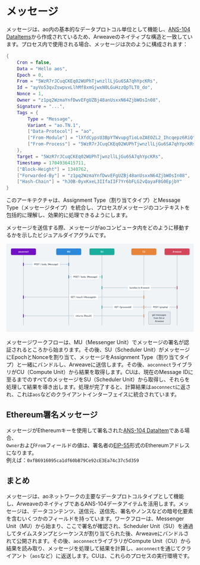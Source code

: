 <!-- # Messages

The Message serves as the fundamental data protocol unit within ao, crafted from [ANS-104 DataItems](https://specs.g8way.io/?tx=xwOgX-MmqN5_-Ny_zNu2A8o-PnTGsoRb_3FrtiMAkuw), thereby aligning with the native structure of Arweave. When engaged in a Process, a Message is structured as follows: -->

# メッセージ

メッセージは、ao内の基本的なデータプロトコル単位として機能し、[ANS-104 DataItems](https://specs.g8way.io/?tx=xwOgX-MmqN5_-Ny_zNu2A8o-PnTGsoRb_3FrtiMAkuw)から作成されているため、Arweaveのネイティブな構造と一致しています。プロセス内で使用される場合、メッセージは次のように構成されます：

```lua
{
    Cron = false,
    Data = "Hello aos",
    Epoch = 0,
    From = "5WzR7rJCuqCKEq02WUPhTjwnzllLjGu6SA7qhYpcKRs",
    Id = "ayVo53qvZswpvxLlhMf8xmGjwxN0LGuHzzQpTLT0_do",
    Nonce = 1,
    Owner = "z1pq2WzmaYnfDwvEFgUZBj48anUsxxN64ZjbWOsIn08",
    Signature = "...",
    Tags = {
        Type = "Message",
        Variant = "ao.TN.1",
        ["Data-Protocol"] = "ao",
        ["From-Module"] = "lXfdCypsU3BpYTWvupgTioLoZAEOZL2_Ihcqepz6RiQ",
        ["From-Process"] = "5WzR7rJCuqCKEq02WUPhTjwnzllLjGu6SA7qhYpcKRs"
    },
    Target = "5WzR7rJCuqCKEq02WUPhTjwnzllLjGu6SA7qhYpcKRs",
    Timestamp = 1704936415711,
    ["Block-Height"] = 1340762,
    ["Forwarded-By"] = "z1pq2WzmaYnfDwvEFgUZBj48anUsxxN64ZjbWOsIn08",
    ["Hash-Chain"] = "hJ0B-0yxKxeL3IIfaIIF7Yr6bFLG2vQayaF8G0EpjbY"
}
```

このアーキテクチャは、Assignment Type（割り当てタイプ）とMessage Type（メッセージタイプ）を統合し、プロセスがメッセージのコンテキストを包括的に理解し、効果的に処理できるようにします。

メッセージを送信する際、メッセージがaoコンピュータ内をどのように移動するかを示したビジュアルダイアグラムです。

![Message Workflow](message-workflow-diagram.png)

メッセージワークフローは、MU（Messenger Unit）でメッセージの署名が認証されるところから始まります。その後、SU（Scheduler Unit）がメッセージにEpochとNonceを割り当て、メッセージをAssignment Type（割り当てタイプ）と一緒にバンドルし、Arweaveに送信します。その後、`aoconnect`ライブラリがCU（Compute Unit）から結果を取得します。CUは、現在のMessage IDに至るまでのすべてのメッセージをSU（Scheduler Unit）から取得し、それらを処理して結果を導き出します。処理が完了すると、計算結果は`aoconnect`に返され、これは`aos`などのクライアントインターフェイスに統合されています。

## Ethereum署名メッセージ

メッセージがEthereumキーを使用して署名された[ANS-104 DataItem](https://specs.g8way.io/?tx=xwOgX-MmqN5_-Ny_zNu2A8o-PnTGsoRb_3FrtiMAkuw)である場合、  
`Owner`および`From`フィールドの値は、署名者の[EIP-55](https://github.com/ethereum/ercs/blob/master/ERCS/erc-55.md)形式のEthereumアドレスになります。  
例えば：`0xfB6916095ca1df60bB79Ce92cE3Ea74c37c5d359`

## まとめ

メッセージは、aoネットワークの主要なデータプロトコルタイプとして機能し、ArweaveのネイティブであるANS-104データアイテムを活用します。メッセージは、データコンテンツ、送信元、送信先、署名やノンスなどの暗号化要素を含むいくつかのフィールドを持っています。ワークフローは、Messenger Unit（MU）から始まり、ここで署名が確認され、Scheduler Unit（SU）を通過してタイムスタンプとシーケンスが割り当てられた後、Arweaveにバンドルされて公開されます。その後、`aoconnect`ライブラリがCompute Unit（CU）から結果を読み取り、メッセージを処理して結果を計算し、`aoconnect`を通じてクライアント（`aos`など）に返送します。CUは、これらのプロセスの実行環境です。

<!--
This architecture merges the Assignment Type with the Message Type, granting the Process a comprehensive understanding of the Message's context for effective processing.

When sending a message, here is a visual diagram of how the messages travels through the ao computer.

![Message Workflow](message-workflow-diagram.png)

The message workflow initiates with the MU (Messenger Unit), where the message's signature is authenticated. Following this, the SU (Scheduler Unit) allocates an Epoch and Nonce to the message, bundles the message with an Assignment Type, and dispatches it to Arweave. Subsequently, the `aoconnect` library retrieves the outcome from the CU (Compute Unit). The CU then calls for all preceding messages leading up to the current Message Id from the SU (Scheduler Unit), processes them to deduce the result. Upon completion, the computed result is conveyed back to `aoconnect`, which is integrated within client interfaces such as `aos`.

## Ethereum Signed Message

If the Message [ANS-104 DataItem](https://specs.g8way.io/?tx=xwOgX-MmqN5_-Ny_zNu2A8o-PnTGsoRb_3FrtiMAkuw) was signed using Ethereum keys,
then the value in the `Owner` and `From` fields will be the
[EIP-55](https://github.com/ethereum/ercs/blob/master/ERCS/erc-55.md) Ethereum address of the signer.
For example: `0xfB6916095ca1df60bB79Ce92cE3Ea74c37c5d359`.

## Summary

Messages serve as the primary data protocol type for the ao network, leveraging ANS-104 Data-Items native to Arweave. Messages contain several fields including data content, origin, target, and cryptographic elements like signatures and nonces. They follow a journey starting at the Messenger Unit (MU), which ensures they are signed, through the Scheduler Unit (SU) that timestamps and sequences them, before being bundled and published to Arweave. The `aoconnect` library then reads the result from the Compute Unit (CU), which processes messages to calculate results and sends responses back through `aoconnect`, utilized by clients such as `aos`. The CU is the execution environment for these processes. -->
